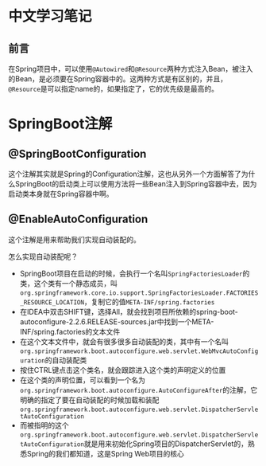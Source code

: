 # 中文学习笔记
## 前言
在Spring项目中，可以使用`@Autowired`和`@Resource`两种方式注入Bean，被注入的Bean，是必须要在Spring容器中的。这两种方式是有区别的，并且，`@Resource`是可以指定name的，如果指定了，它的优先级是最高的。

# SpringBoot注解
## @SpringBootConfiguration
这个注解其实就是Spring的Configuration注解，这也从另外一个方面解答了为什么SpringBoot的启动类上可以使用方法将一些Bean注入到Spring容器中去，因为启动类本身就在Spring容器中啊。

## @EnableAutoConfiguration
这个注解是用来帮助我们实现自动装配的。

怎么实现自动装配呢？
- SpringBoot项目在启动的时候，会执行一个名叫`SpringFactoriesLoader`的类，这个类有一个静态成员，叫`org.springframework.core.io.support.SpringFactoriesLoader.FACTORIES_RESOURCE_LOCATION`，复制它的值`META-INF/spring.factories`
- 在IDEA中双击SHIFT键，选择All，就会找到项目所依赖的spring-boot-autoconfigure-2.2.6.RELEASE-sources.jar中找到一个META-INF/spring.factories的文本文件
- 在这个文本文件中，就会有很多很多自动装配的类，其中有一个名叫`org.springframework.boot.autoconfigure.web.servlet.WebMvcAutoConfiguration`的自动装配类
- 按住CTRL键点击这个类名，就会跟踪进入这个类的声明定义的位置
- 在这个类的声明位置，可以看到一个名为`org.springframework.boot.autoconfigure.AutoConfigureAfter`的注解，它明确的指定了要在自动装配的时候加载和装配`org.springframework.boot.autoconfigure.web.servlet.DispatcherServletAutoConfiguration`
- 而被指明的这个`org.springframework.boot.autoconfigure.web.servlet.DispatcherServletAutoConfiguration`就是用来初始化Spring项目的DispatcherServlet的，熟悉Spring的我们都知道，这是Spring Web项目的核心

